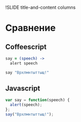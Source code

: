 !SLIDE title-and-content columns

# Сравнение

## Coffeescript

```coffeescript
say = (speech) ->
  alert speech

say "Врхлмнтыттыщ!"
```

## Javascript

```javascript
var say = function(speech) {
  alert(speech);
};
say("Врхлмнтыттыщ!");
```
